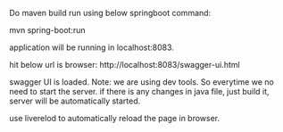Do maven build
run using below springboot command:

mvn spring-boot:run

application will be running in localhost:8083.

hit below url is browser:
http://localhost:8083/swagger-ui.html

swagger UI is loaded.
Note:
we are using dev tools. So everytime we no need to start the server. if there is any changes in java file, just build it, server will be automatically started.

use liverelod to automatically reload the page in browser.
